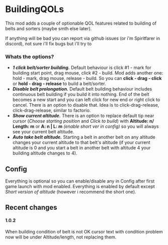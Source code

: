 # BuildingQOLs
This mod adds a couple of optionable QOL features related to building of belts and sorters (maybe smth else later).

If anything will be bad you can report via github issues (or i'm Spiritfarer in discord), not sure i'll fix bugs but i'll try to

### Whats the options?
- ***1 click belt/sorter building.*** Default behaviour is click #1 - mark for building start point, drag mouse, click #2 - build. Mod adds another one: hold - mark, drag mouse, release - build. So you can **click - drag - click** or **hold - drag - release** to build a belt/sorter.
- ***Disable belt prolongation.*** Default belt building behaviour includes continuous belt building if you build it into nothing. End of the belt becomes a new start and you can left click for new end or right click to cancel. There is an option to disable that. Idea is to click-drag-release, click-drag-release, similar to factorio.
- ***Show current altitude.*** There is an option to replace default tip near cursor (*Choose starting position* and *Click to build*) with **Altitude: n/ Length: m** or **A: n | L: m** *(enable short ver in config)* so you will always see your current belt altitude.
- ***Auto take belt altitude.*** Starting a belt in another belt on any altitude changes your current altitude to that belt's altitude (if your current altitude is 0 and you start a belt in another belt with altitude 4 your building altitude changes to 4).
## Config
Everything is optional so you can enable/disable any in Config after first game launch with mod enabled. Everything is enabled by default except *Short version of altitude* (however i recommend the short one).
## Recent changes
#### 1.0.2
When building condition of belt is not OK cursor text with condition problem now will be under Altitude/length, not replacing them.